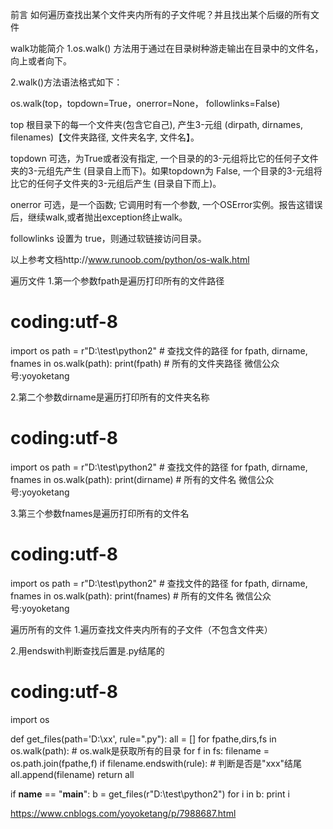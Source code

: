 前言
如何遍历查找出某个文件夹内所有的子文件呢？并且找出某个后缀的所有文件

walk功能简介
1.os.walk() 方法用于通过在目录树种游走输出在目录中的文件名，向上或者向下。

2.walk()方法语法格式如下：

os.walk(top，topdown=True，onerror=None， followlinks=False)

top 根目录下的每一个文件夹(包含它自己), 产生3-元组 (dirpath, dirnames, filenames)【文件夹路径, 文件夹名字, 文件名】。

topdown 可选，为True或者没有指定, 一个目录的的3-元组将比它的任何子文件夹的3-元组先产生 (目录自上而下)。如果topdown为 False, 一个目录的3-元组将比它的任何子文件夹的3-元组后产生 (目录自下而上)。

onerror 可选，是一个函数; 它调用时有一个参数, 一个OSError实例。报告这错误后，继续walk,或者抛出exception终止walk。

followlinks 设置为 true，则通过软链接访问目录。

以上参考文档http://www.runoob.com/python/os-walk.html

遍历文件
1.第一个参数fpath是遍历打印所有的文件路径

# coding:utf-8
import os
path = r"D:\test\python2"  # 查找文件的路径
for fpath, dirname, fnames in os.walk(path):
    print(fpath)  # 所有的文件夹路径      微信公众号:yoyoketang


2.第二个参数dirname是遍历打印所有的文件夹名称

# coding:utf-8
import os
path = r"D:\test\python2"  # 查找文件的路径
for fpath, dirname, fnames in os.walk(path):
    print(dirname)  # 所有的文件名    微信公众号:yoyoketang


3.第三个参数fnames是遍历打印所有的文件名

# coding:utf-8
import os
path = r"D:\test\python2"  # 查找文件的路径
for fpath, dirname, fnames in os.walk(path):
    print(fnames)  # 所有的文件名    微信公众号:yoyoketang


遍历所有的文件
1.遍历查找文件夹内所有的子文件（不包含文件夹）

2.用endswith判断查找后置是.py结尾的

# coding:utf-8
import os

def get_files(path='D:\\xx', rule=".py"):
    all = []
    for fpathe,dirs,fs in os.walk(path):   # os.walk是获取所有的目录
        for f in fs:
            filename = os.path.join(fpathe,f)
            if filename.endswith(rule):  # 判断是否是"xxx"结尾
                all.append(filename)
    return all

if __name__ == "__main__":
    b = get_files(r"D:\test\python2")
    for i in b:
        print i


https://www.cnblogs.com/yoyoketang/p/7988687.html
